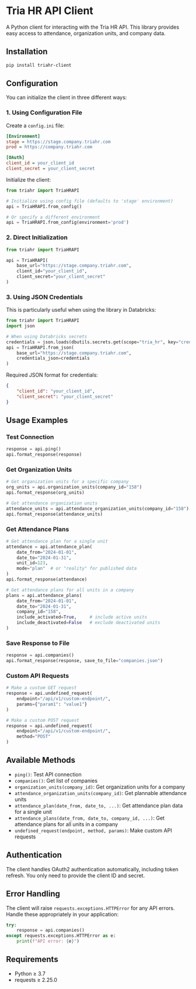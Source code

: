 # Tria HR API Client

A Python client for interacting with the Tria HR API. This library provides easy access to attendance, organization units, and company data.

## Installation

```bash
pip install triahr-client
```

## Configuration

You can initialize the client in three different ways:

### 1. Using Configuration File

Create a `config.ini` file:

```ini
[Environment]
stage = https://stage.company.triahr.com
prod = https://company.triahr.com

[OAuth]
client_id = your_client_id
client_secret = your_client_secret
```

Initialize the client:

```python
from triahr import TriaHRAPI

# Initialize using config file (defaults to 'stage' environment)
api = TriaHRAPI.from_config()

# Or specify a different environment
api = TriaHRAPI.from_config(environment='prod')
```

### 2. Direct Initialization

```python
from triahr import TriaHRAPI

api = TriaHRAPI(
    base_url="https://stage.company.triahr.com",
    client_id="your_client_id",
    client_secret="your_client_secret"
)
```

### 3. Using JSON Credentials

This is particularly useful when using the library in Databricks:

```python
from triahr import TriaHRAPI
import json

# When using Databricks secrets
credentials = json.loads(dbutils.secrets.get(scope="tria_hr", key="credentials"))
api = TriaHRAPI.from_json(
    base_url="https://stage.company.triahr.com",
    credentials_json=credentials
)
```

Required JSON format for credentials:
```json
{
    "client_id": "your_client_id",
    "client_secret": "your_client_secret"
}
```

## Usage Examples

### Test Connection

```python
response = api.ping()
api.format_response(response)
```

### Get Organization Units

```python
# Get organization units for a specific company
org_units = api.organization_units(company_id="158")
api.format_response(org_units)

# Get attendance organization units
attendance_units = api.attendance_organization_units(company_id="158")
api.format_response(attendance_units)
```

### Get Attendance Plans

```python
# Get attendance plan for a single unit
attendance = api.attendance_plan(
    date_from="2024-01-01",
    date_to="2024-01-31",
    unit_id=123,
    mode="plan"  # or "reality" for published data
)
api.format_response(attendance)

# Get attendance plans for all units in a company
plans = api.attendance_plans(
    date_from="2024-01-01",
    date_to="2024-01-31",
    company_id="158",
    include_activated=True,     # include active units
    include_deactivated=False   # exclude deactivated units
)
```

### Save Response to File

```python
response = api.companies()
api.format_response(response, save_to_file="companies.json")
```

### Custom API Requests

```python
# Make a custom GET request
response = api.undefined_request(
    endpoint="/api/v1/custom-endpoint/",
    params={"param1": "value1"}
)

# Make a custom POST request
response = api.undefined_request(
    endpoint="/api/v1/custom-endpoint/",
    method="POST"
)
```

## Available Methods

- `ping()`: Test API connection
- `companies()`: Get list of companies
- `organization_units(company_id)`: Get organization units for a company
- `attendance_organization_units(company_id)`: Get plannable attendance units
- `attendance_plan(date_from, date_to, ...)`: Get attendance plan data for a single unit
- `attendance_plans(date_from, date_to, company_id, ...)`: Get attendance plans for all units in a company
- `undefined_request(endpoint, method, params)`: Make custom API requests

## Authentication

The client handles OAuth2 authentication automatically, including token refresh. You only need to provide the client ID and secret.

## Error Handling

The client will raise `requests.exceptions.HTTPError` for any API errors. Handle these appropriately in your application:

```python
try:
    response = api.companies()
except requests.exceptions.HTTPError as e:
    print(f"API error: {e}")
```

## Requirements

- Python ≥ 3.7
- requests ≥ 2.25.0